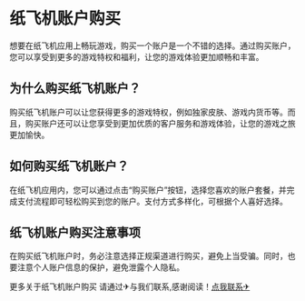 # 纸飞机账户购买

想要在纸飞机应用上畅玩游戏，购买一个账户是一个不错的选择。通过购买账户，您可以享受到更多的游戏特权和福利，让您的游戏体验更加顺畅和丰富。

## 为什么购买纸飞机账户？

购买纸飞机账户可以让您获得更多的游戏特权，例如独家皮肤、游戏内货币等。而且，购买账户还可以让您享受到更加优质的客户服务和游戏体验，让您的游戏之旅更加愉快。

## 如何购买纸飞机账户？

在纸飞机应用内，您可以通过点击“购买账户”按钮，选择您喜欢的账户套餐，并完成支付流程即可轻松购买到您的账户。支付方式多样化，可根据个人喜好选择。

## 纸飞机账户购买注意事项

在购买纸飞机账户时，务必注意选择正规渠道进行购买，避免上当受骗。同时，也要注意个人账户信息的保护，避免泄露个人隐私。

更多关于纸飞机账户购买 请通过✈与我们联系,感谢阅读！[点我联系✈](https://box.G208.com)